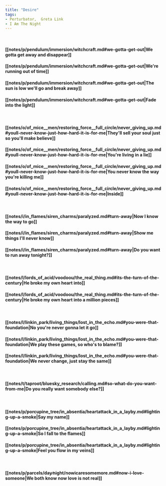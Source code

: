```yaml
---
title: "Desire"
tags:
- Perturbator,  Greta Link
- I Am The Night
---
```

&nbsp;
#### [[notes/p/pendulum/immersion/witchcraft.md#we-gotta-get-out|We gotta get away and disappear]]
#### [[notes/p/pendulum/immersion/witchcraft.md#we-gotta-get-out|We're running out of time]]
#### [[notes/p/pendulum/immersion/witchcraft.md#we-gotta-get-out|The sun is low we'll go and break away]]
#### [[notes/p/pendulum/immersion/witchcraft.md#we-gotta-get-out|Fade into the light]]
&nbsp;
#### [[notes/o/of_mice__men/restoring_force__full_circle/never_giving_up.md#youll-never-know-just-how-hard-it-is-for-me|They'll sell your soul just so you'll make believe]]
#### [[notes/o/of_mice__men/restoring_force__full_circle/never_giving_up.md#youll-never-know-just-how-hard-it-is-for-me|You're living in a lie]]
#### [[notes/o/of_mice__men/restoring_force__full_circle/never_giving_up.md#youll-never-know-just-how-hard-it-is-for-me|You never know the way you're killing me]]
#### [[notes/o/of_mice__men/restoring_force__full_circle/never_giving_up.md#youll-never-know-just-how-hard-it-is-for-me|Inside]]
&nbsp;
#### [[notes/i/in_flames/siren_charms/paralyzed.md#turn-away|Now I know the way to go]]
#### [[notes/i/in_flames/siren_charms/paralyzed.md#turn-away|Show me things I'll never know]]
#### [[notes/i/in_flames/siren_charms/paralyzed.md#turn-away|Do you want to run away tonight?]]
&nbsp;
#### [[notes/l/lords_of_acid/voodoou/the_real_thing.md#its-the-turn-of-the-century|He broke my own heart into]]
#### [[notes/l/lords_of_acid/voodoou/the_real_thing.md#its-the-turn-of-the-century|He broke my own heart into a million pieces]]
&nbsp;
#### [[notes/l/linkin_park/living_things/lost_in_the_echo.md#you-were-that-foundation|No you're never gonna let it go]]
#### [[notes/l/linkin_park/living_things/lost_in_the_echo.md#you-were-that-foundation|We play these games, so who's to blame?]]
#### [[notes/l/linkin_park/living_things/lost_in_the_echo.md#you-were-that-foundation|We never change, just stay the same]]
&nbsp;
#### [[notes/t/taproot/bluesky_research/calling.md#so-what-do-you-want-from-me|Do you really want somebody else?]]
&nbsp;
#### [[notes/p/porcupine_tree/in_absentia/heartattack_in_a_layby.md#lighting-up-a-smoke|Say my name]]
#### [[notes/p/porcupine_tree/in_absentia/heartattack_in_a_layby.md#lighting-up-a-smoke|So I fall to the flames]]
#### [[notes/p/porcupine_tree/in_absentia/heartattack_in_a_layby.md#lighting-up-a-smoke|Feel you flow in my veins]]
&nbsp;
#### [[notes/p/parcels/day∕night/nowicaresomemore.md#now-i-love-someone|We both know now love is not real]]
